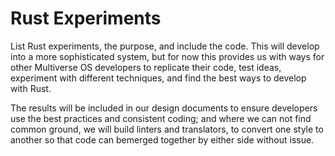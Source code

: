 # Rust Experiments 
List Rust experiments, the purpose, and include the code. This will develop into a
more sophisticated system, but for now this provides us with ways for other
Multiverse OS developers to replicate their code, test ideas, experiment with
different techniques, and find the best ways to develop with Rust. 

The results will be included in our design documents to ensure developers use 
the best practices and consistent coding; and where we can not find common 
ground, we will build linters and translators, to convert one style to another 
so that code can bemerged together by either side without issue. 
